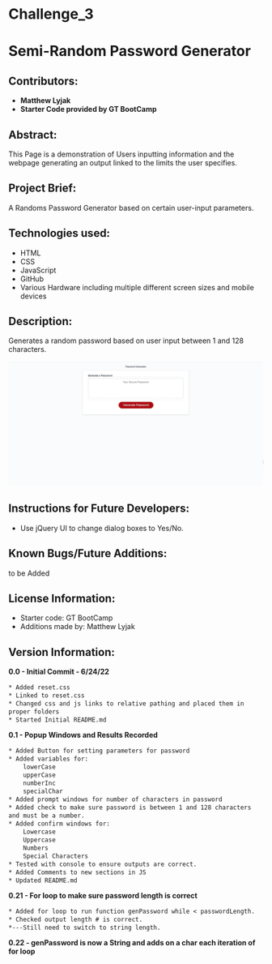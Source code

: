 # Challenge_3
# Semi-Random Password Generator

## Contributors:

* **Matthew Lyjak**
* **Starter Code provided by GT BootCamp**

## Abstract:

This Page is a demonstration of Users inputting information and the webpage generating an output linked to the limits the user specifies.

## Project Brief:

A Randoms Password Generator based on certain user-input parameters.

## Technologies used:

* HTML
* CSS
* JavaScript
* GitHub
* Various Hardware including multiple different screen sizes and mobile devices

## Description:

Generates a random password based on user input between 1 and 128 characters.

![](assets/Screenshot.jpg)

## Instructions for Future Developers:

- Use jQuery UI to change dialog boxes to Yes/No.

## Known Bugs/Future Additions:

to be Added

## License Information:

* Starter code: GT BootCamp
* Additions made by: Matthew Lyjak

## Version Information:

**0.0 - Initial Commit - 6/24/22**
    
    * Added reset.css
    * Linked to reset.css
    * Changed css and js links to relative pathing and placed them in proper folders
    * Started Initial README.md

**0.1 - Popup Windows and Results Recorded**
    
    * Added Button for setting parameters for password
    * Added variables for:
        lowerCase
        upperCase
        numberInc
        specialChar
    * Added prompt windows for number of characters in password
    * Added check to make sure password is between 1 and 128 characters and must be a number.
    * Added confirm windows for:
        Lowercase
        Uppercase
        Numbers
        Special Characters
    * Tested with console to ensure outputs are correct.
    * Added Comments to new sections in JS
    * Updated README.md

**0.21 - For loop to make sure password length is correct**

    * Added for loop to run function genPassword while < passwordLength.
    * Checked output length # is correct.
    *---Still need to switch to string length.

**0.22 - genPassword is now a String and adds on a char each iteration of for loop**
